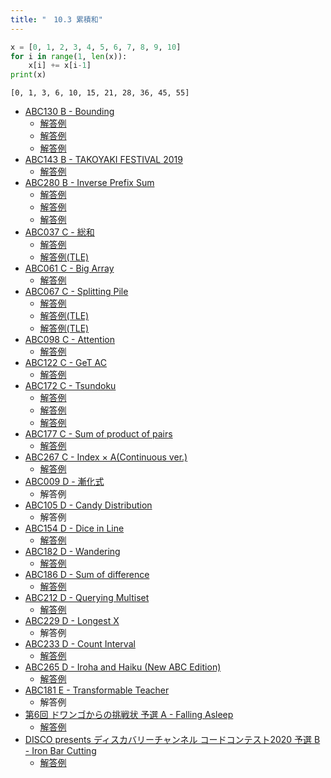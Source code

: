```yaml
---
title: "　10.3 累積和"
---
```


```python:サンプルコード：sample_723.py
x = [0, 1, 2, 3, 4, 5, 6, 7, 8, 9, 10]
for i in range(1, len(x)):
    x[i] += x[i-1]
print(x)
```

```text:実行結果
[0, 1, 3, 6, 10, 15, 21, 28, 36, 45, 55]
```

- [ABC130 B - Bounding](https://atcoder.jp/contests/abc130/tasks/abc130_b)
    - [解答例](https://atcoder.jp/contests/abc130/submissions/18366963)
    - [解答例](https://atcoder.jp/contests/abc130/submissions/18366979)
    - [解答例](https://atcoder.jp/contests/abc130/submissions/18083294)
- [ABC143 B - TAKOYAKI FESTIVAL 2019](https://atcoder.jp/contests/abc143/tasks/abc143_b)
    - [解答例](https://atcoder.jp/contests/abc143/submissions/18292415)
- [ABC280 B - Inverse Prefix Sum](https://atcoder.jp/contests/abc280/tasks/abc280_b)
    - [解答例](https://atcoder.jp/contests/abc280/submissions/37119745)
    - [解答例](https://atcoder.jp/contests/abc280/submissions/37119748)
    - [解答例](https://atcoder.jp/contests/abc280/submissions/37119751)
- [ABC037 C - 総和](https://atcoder.jp/contests/abc037/tasks/abc037_c)
    - [解答例](https://atcoder.jp/contests/abc037/submissions/38740227)
    - [解答例(TLE)](https://atcoder.jp/contests/abc037/submissions/18378130)
- [ABC061 C - Big Array](https://atcoder.jp/contests/abc061/tasks/abc061_c)
    - [解答例](https://atcoder.jp/contests/abc061/submissions/36457130)
- [ABC067 C - Splitting Pile](https://atcoder.jp/contests/abc067/tasks/arc078_a)
    - [解答例](https://atcoder.jp/contests/abc067/submissions/18368650)
    - [解答例(TLE)](https://atcoder.jp/contests/abc067/submissions/18368562)
    - [解答例(TLE)](https://atcoder.jp/contests/abc067/submissions/18368674)
- [ABC098 C - Attention](https://atcoder.jp/contests/abc098/tasks/arc098_a)
    - [解答例](https://atcoder.jp/contests/abc098/submissions/18368730)
- [ABC122 C - GeT AC](https://atcoder.jp/contests/abc122/tasks/abc122_c)
    - [解答例](https://atcoder.jp/contests/abc122/submissions/17910924)
- [ABC172 C - Tsundoku](https://atcoder.jp/contests/abc172/tasks/abc172_c)
    - [解答例](https://atcoder.jp/contests/abc172/submissions/14779995)
    - [解答例](https://atcoder.jp/contests/abc172/submissions/14782789)
    - [解答例](https://atcoder.jp/contests/abc172/submissions/14783089)
- [ABC177 C - Sum of product of pairs](https://atcoder.jp/contests/abc177/tasks/abc177_c)
    - [解答例](https://atcoder.jp/contests/abc177/submissions/24900296)
- [ABC267 C - Index × A(Continuous ver.)](https://atcoder.jp/contests/abc267/tasks/abc267_c)
    - [解答例](https://atcoder.jp/contests/abc267/submissions/34764037)
- [ABC009 D - 漸化式](https://atcoder.jp/contests/abc009/tasks/abc009_4)
    - 解答例
- [ABC105 D - Candy Distribution](https://atcoder.jp/contests/abc105/tasks/abc105_d)
    - 解答例
- [ABC154 D - Dice in Line](https://atcoder.jp/contests/abc154/tasks/abc154_d)
    - [解答例](https://atcoder.jp/contests/abc154/submissions/18368789)
- [ABC182 D - Wandering](https://atcoder.jp/contests/abc182/tasks/abc182_d)
    - [解答例](https://atcoder.jp/contests/abc182/submissions/31817253)
- [ABC186 D - Sum of difference](https://atcoder.jp/contests/abc186/tasks/abc186_d)
    - [解答例](https://atcoder.jp/contests/abc186/submissions/31625161)
- [ABC212 D - Querying Multiset](https://atcoder.jp/contests/abc212/tasks/abc212_d)
    - [解答例](https://atcoder.jp/contests/abc212/submissions/31422329)
- [ABC229 D - Longest X](https://atcoder.jp/contests/abc229/tasks/abc229_d)
    - 解答例
- [ABC233 D - Count Interval](https://atcoder.jp/contests/abc233/tasks/abc233_d)
    - [解答例](https://atcoder.jp/contests/abc233/submissions/31155678)
- [ABC265 D - Iroha and Haiku (New ABC Edition)](https://atcoder.jp/contests/abc265/tasks/abc265_d)
    - [解答例](https://atcoder.jp/contests/abc265/submissions/34619050)
- [ABC181 E - Transformable Teacher](https://atcoder.jp/contests/abc181/tasks/abc181_e)
    - 解答例
- [第6回 ドワンゴからの挑戦状 予選 A - Falling Asleep](https://atcoder.jp/contests/dwacon6th-prelims/tasks/dwacon6th_prelims_a)
    - [解答例](https://atcoder.jp/contests/dwacon6th-prelims/submissions/17918478)
- [DISCO presents ディスカバリーチャンネル コードコンテスト2020 予選 B - Iron Bar Cutting](https://atcoder.jp/contests/ddcc2020-qual/tasks/ddcc2020_qual_b)
    - [解答例](https://atcoder.jp/contests/ddcc2020-qual/submissions/18368828)